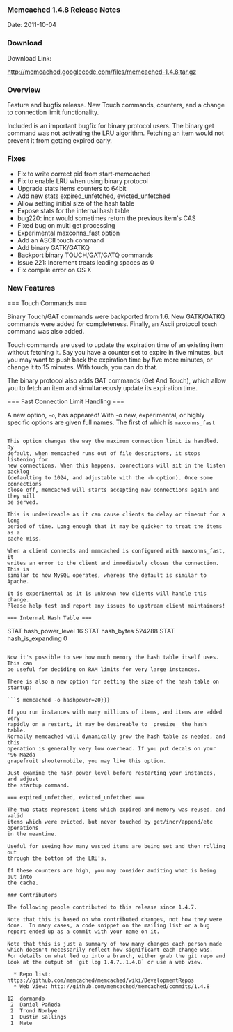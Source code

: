### Memcached 1.4.8 Release Notes

Date: 2011-10-04

### Download

Download Link:

http://memcached.googlecode.com/files/memcached-1.4.8.tar.gz


### Overview

Feature and bugfix release. New Touch commands, counters, and a change to
connection limit functionality.

Included is an important bugfix for binary protocol users. The binary get
command was not activating the LRU algorithm. Fetching an item would not
prevent it from getting expired early.

### Fixes

  * Fix to write correct pid from start-memcached
  * Fix to enable LRU when using binary protocol
  * Upgrade stats items counters to 64bit
  * Add new stats expired_unfetched, evicted_unfetched
  * Allow setting initial size of the hash table
  * Expose stats for the internal hash table
  * bug220: incr would sometimes return the previous item's CAS
  * Fixed bug on multi get processing
  * Experimental maxconns_fast option
  * Add an ASCII touch command
  * Add binary GATK/GATKQ
  * Backport binary TOUCH/GAT/GATQ commands
  * Issue 221: Increment treats leading spaces as 0
  * Fix compile error on OS X

### New Features

=== Touch Commands ===

Binary Touch/GAT commands were backported from 1.6. New GATK/GATKQ commands
were added for completeness. Finally, an Ascii protocol `touch` command was
also added.

Touch commands are used to update the expiration time of an existing item
without fetching it. Say you have a counter set to expire in five minutes, but
you may want to push back the expiration time by five more minutes, or change
it to 15 minutes. With touch, you can do that.

The binary protocol also adds GAT commands (Get And Touch), which allow you to
fetch an item and simultaneously update its expiration time.

=== Fast Connection Limit Handling ===

A new option, `-o`, has appeared! With -o new, experimental, or highly
specific options are given full names. The first of which is `maxconns_fast`

```$ memcached -o maxconns_fast}}}

This option changes the way the maximum connection limit is handled. By
default, when memcached runs out of file descriptors, it stops listening for
new connections. When this happens, connections will sit in the listen backlog
(defaulting to 1024, and adjustable with the -b option). Once some connections
close off, memcached will starts accepting new connections again and they will
be served.

This is undesireable as it can cause clients to delay or timeout for a long
period of time. Long enough that it may be quicker to treat the items as a
cache miss.

When a client connects and memcached is configured with maxconns_fast, it
writes an error to the client and immediately closes the connection. This is
similar to how MySQL operates, whereas the default is similar to Apache.

It is experimental as it is unknown how clients will handle this change.
Please help test and report any issues to upstream client maintainers!

=== Internal Hash Table ===

```
STAT hash_power_level 16
STAT hash_bytes 524288
STAT hash_is_expanding 0
```

Now it's possible to see how much memory the hash table itself uses. This can
be useful for deciding on RAM limits for very large instances.

There is also a new option for setting the size of the hash table on startup:

```$ memcached -o hashpower=20}}}

If you run instances with many millions of items, and items are added very
rapidly on a restart, it may be desireable to _presize_ the hash table.
Normally memcached will dynamically grow the hash table as needed, and this
operation is generally very low overhead. If you put decals on your '96 Mazda
grapefruit shootermobile, you may like this option.

Just examine the hash_power_level before restarting your instances, and adjust
the startup command.

=== expired_unfetched, evicted_unfetched ===

The two stats represent items which expired and memory was reused, and valid
items which were evicted, but never touched by get/incr/append/etc operations
in the meantime.
    
Useful for seeing how many wasted items are being set and then rolling out
through the bottom of the LRU's.

If these counters are high, you may consider auditing what is being put into
the cache.

### Contributors

The following people contributed to this release since 1.4.7.

Note that this is based on who contributed changes, not how they were
done.  In many cases, a code snippet on the mailing list or a bug
report ended up as a commit with your name on it.

Note that this is just a summary of how many changes each person made
which doesn't necessarily reflect how significant each change was.
For details on what led up into a branch, either grab the git repo and
look at the output of `git log 1.4.7..1.4.8` or use a web view.

  * Repo list:  https://github.com/memcached/memcached/wiki/DevelopmentRepos
  * Web View: http://github.com/memcached/memcached/commits/1.4.8

```
    12  dormando
     2  Daniel Pañeda
     2  Trond Norbye
     1  Dustin Sallings
     1  Nate
```


